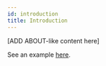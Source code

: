 ```yaml
---
id: introduction
title: Introduction
---
```


[ADD ABOUT-like content here]

See an example [here](https://botorch.org/docs/introduction.html).